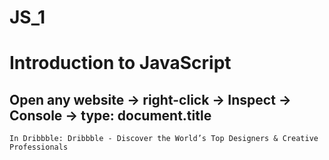 # JS_1
# Introduction to JavaScript
## Open any website -> right-click -> Inspect -> Console -> type: document.title
    In Dribbble: Dribbble - Discover the World’s Top Designers & Creative Professionals 
